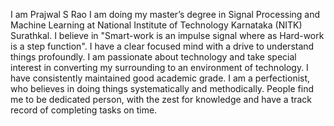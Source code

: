 I am Prajwal S Rao
I am doing my master’s degree in Signal Processing and Machine Learning at National Institute of Technology Karnataka (NITK) Surathkal.
I believe in "Smart-work is an impulse signal where as Hard-work is a step function".
I have a clear focused mind with a drive to understand things profoundly.
I am passionate about technology and take special interest in converting my surrounding to an environment of technology.
I have consistently maintained good academic grade. I am a perfectionist, who believes in doing things systematically and methodically.
People find me to be dedicated person, with the zest for knowledge and have a track record of completing tasks on time. 
